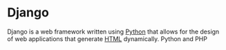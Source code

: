 # Django

Django is a web framework written using [Python](/wiki/Python) that allows for the design of web applications that generate [HTML](/wiki/HTML) dynamically. Python and PHP
